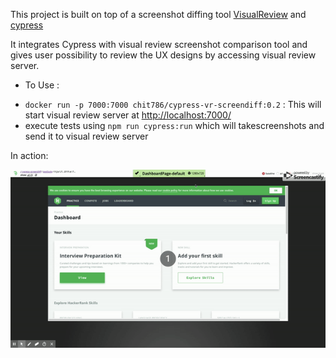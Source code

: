 
This project is built on top of a screenshot diffing tool [VisualReview](https://github.com/xebia/VisualReview) and [cypress](https://www.cypress.io/)

It integrates Cypress with visual review screenshot comparison tool and gives user possibility to review the UX designs by accessing visual review server. 

* To Use : 

- `docker run -p 7000:7000 chit786/cypress-vr-screendiff:0.2` : This will start visual review server at [http://localhost:7000/](http://localhost:7000)
- execute tests using `npm run cypress:run` which will takescreenshots and send it to visual review server

In action: 

![](screendiff.gif)

 
 

  

